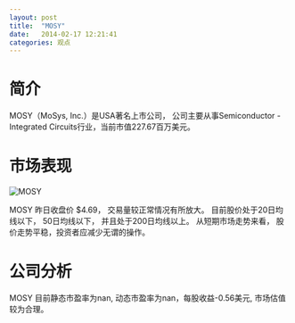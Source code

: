 ```yaml
---
layout: post
title:  "MOSY"
date:   2014-02-17 12:21:41
categories: 观点
---
```


# 简介
MOSY（MoSys, Inc.）是USA著名上市公司，
公司主要从事Semiconductor - Integrated Circuits行业，当前市值227.67百万美元。

# 市场表现

![MOSY](http://finviz.com/chart.ashx?t=MOSY&ty=c&ta=1&p=d&s=l)

MOSY 昨日收盘价 $4.69，
交易量较正常情况有所放大。
目前股价处于20日均线以下，
50日均线以下，
并且处于200日均线以上。
从短期市场走势来看，
股价走势平稳，投资者应减少无谓的操作。

# 公司分析
MOSY 目前静态市盈率为nan, 动态市盈率为nan，每股收益-0.56美元,
市场估值较为合理。
